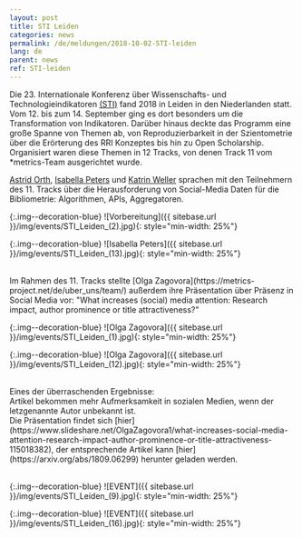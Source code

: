 ```yaml
---
layout: post
title: STI Leiden
categories: news
permalink: /de/meldungen/2018-10-02-STI-leiden
lang: de
parent: news
ref: STI-leiden
---
```

<!-- Start editing content here-->
Die 23. Internationale Konferenz über Wissenschafts- und Technologieindikatoren [(STI)](http://sti2018.cwts.nl/) fand 2018 in Leiden in den Niederlanden statt. Vom 12. bis zum 14. September ging es dort besonders um die Transformation von Indikatoren. Darüber hinaus deckte das Programm eine große Spanne von Themen ab, von Reproduzierbarkeit in der Szientometrie über die Erörterung des RRI Konzeptes bis hin zu Open Scholarship.<br/>
Organisiert waren diese Themen in 12 Tracks, von denen Track 11 vom \*metrics-Team ausgerichtet wurde.

[Astrid Orth](https://metrics-project.net/de/uber_uns/team/), [Isabella Peters](https://metrics-project.net/de/uber_uns/team/) und [Katrin Weller](https://metrics-project.net/de/uber_uns/team/) sprachen mit den Teilnehmern des 11. Tracks über die Herausforderung von Social-Media Daten für die Bibliometrie: Algorithmen, APIs, Aggregatoren.

{:.img--decoration-blue}
![Vorbereitung]({{ sitebase.url }}/img/events/STI_Leiden_(2).jpg){: style="min-width: 25%"}

{:.img--decoration-blue}
![Isabella Peters]({{ sitebase.url }}/img/events/STI_Leiden_(13).jpg){: style="min-width: 25%"}


<br/>
Im Rahmen des 11. Tracks stellte [Olga Zagovora](https://metrics-project.net/de/uber_uns/team/) außerdem ihre Präsentation über Präsenz in Social Media vor: "What increases (social) media attention: Research impact, author prominence or title attractiveness?"<br/>

{:.img--decoration-blue}
![Olga Zagovora]({{ sitebase.url }}/img/events/STI_Leiden_(1).jpg){: style="min-width: 25%"}

{:.img--decoration-blue}
![Olga Zagovora]({{ sitebase.url }}/img/events/STI_Leiden_(12).jpg){: style="min-width: 25%"}

<br/>
Eines der überraschenden Ergebnisse:<br/>
Artikel bekommen mehr Aufmerksamkeit in sozialen Medien, wenn der letzgenannte Autor unbekannt ist.<br/>
Die Präsentation findet sich [hier](https://www.slideshare.net/OlgaZagovora1/what-increases-social-media-attention-research-impact-author-prominence-or-title-attractiveness-115018382), der entsprechende Artikel kann [hier](https://arxiv.org/abs/1809.06299) herunter geladen werden.<br/>
<br/>

{:.img--decoration-blue}
![EVENT]({{ sitebase.url }}/img/events/STI_Leiden_(9).jpg){: style="min-width: 25%"}

{:.img--decoration-blue}
![EVENT]({{ sitebase.url }}/img/events/STI_Leiden_(16).jpg){: style="min-width: 25%"}


